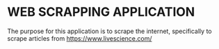 # WEB SCRAPPING APPLICATION
The purpose for this application is to scrape the internet, specifically to scrape articles from  https://www.livescience.com/